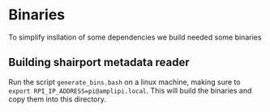 # Binaries
To simplify insllation of some dependencies we build needed some binaries
## Building shairport metadata reader
Run the script `generate_bins.bash` on a linux machine, making sure to `export RPI_IP_ADDRESS=pi@amplipi.local`. This will build the binaries and copy them into this directory.
